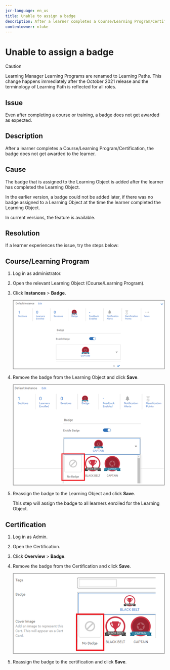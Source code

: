 ```yaml
---
jcr-language: en_us
title: Unable to assign a badge
description: After a learner completes a Course/Learning Program/Certification, the badge does not get awarded to the learner.
contentowner: nluke
---
```



# Unable to assign a badge

>[!CAUTION]
>
>Learning Manager Learning Programs are renamed to Learning Paths. This change happens immediately after the October 2021 release and the terminology of Learning Path is reflected for all roles.

## Issue

Even after completing a course or training, a badge does not get awarded as expected.

## Description

After a learner completes a Course/Learning Program/Certification, the badge does not get awarded to the learner.

## Cause

The badge that is assigned to the Learning Object is added after the learner has completed the Learning Object.

In the earlier version, a badge could not be added later, if there was no badge assigned to a Learning Object at the time the learner completed the Learning Object.

In current versions, the feature is available.

## Resolution

If a learner experiences the issue, try the steps below:

## Course/Learning Program

1. Log in as administrator.  

1. Open the relevant Learning Object (Course/Learning Program).  

1. Click **Instances** > **Badge**.

   ![](assets/view-a-badge.png)

1. Remove the badge from the Learning Object and click **Save**.

   ![](assets/remove-a-badge.png)

1. Reassign the badge to the Learning Object and click **Save**. 

   This step will assign the badge to all learners enrolled for the Learning Object.

## Certification

1. Log in as Admin.  
1. Open the Certification.  
1. Click **Overview** > **Badge**.
1. Remove the badge from the Certification and click **Save**.

   ![](assets/remove-a-badge-cert.png)

1. Reassign the badge to the certification and click **Save**. 
